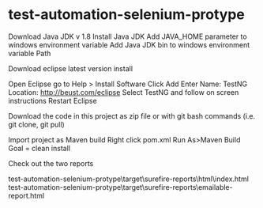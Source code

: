 # test-automation-selenium-protype

Download Java JDK v 1.8
Install Java JDK
Add JAVA_HOME parameter to windows environment variable
Add Java JDK bin to windows environment variable Path

Download eclipse latest version install

Open Eclipse go to Help > Install Software 
Click Add
Enter Name: TestNG Location: http://beust.com/eclipse
Select TestNG and follow on screen instructions 
Restart Eclipse

Download the code in this project as zip file or with git bash commands (i.e. git clone, git pull)

Import project as Maven build
Right click pom.xml   Run As>Maven Build
Goal = clean install


Check out the two reports

test-automation-selenium-protype\target\surefire-reports\html\index.html<br>
test-automation-selenium-protype\target\surefire-reports\emailable-report.html
